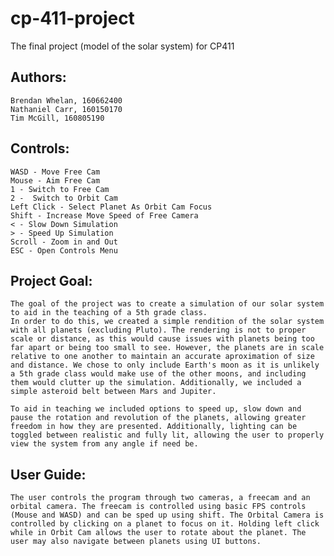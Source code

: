 # cp-411-project
The final project (model of the solar system) for CP411

## Authors:
    Brendan Whelan, 160662400
    Nathaniel Carr, 160150170
    Tim McGill, 160805190

## Controls:
    WASD - Move Free Cam
    Mouse - Aim Free Cam
    1 - Switch to Free Cam
    2 -  Switch to Orbit Cam
    Left Click - Select Planet As Orbit Cam Focus
    Shift - Increase Move Speed of Free Camera
    < - Slow Down Simulation
    > - Speed Up Simulation
    Scroll - Zoom in and Out
    ESC - Open Controls Menu

## Project Goal: 
    The goal of the project was to create a simulation of our solar system to aid in the teaching of a 5th grade class.
    In order to do this, we created a simple rendition of the solar system with all planets (excluding Pluto). The rendering is not to proper scale or distance, as this would cause issues with planets being too far apart or being too small to see. However, the planets are in scale relative to one another to maintain an accurate aproximation of size and distance. We chose to only include Earth's moon as it is unlikely a 5th grade class would make use of the other moons, and including them would clutter up the simulation. Additionally, we included a simple asteroid belt between Mars and Jupiter.

    To aid in teaching we included options to speed up, slow down and pause the rotation and revolution of the planets, allowing greater freedom in how they are presented. Additionally, lighting can be toggled between realistic and fully lit, allowing the user to properly view the system from any angle if need be.

## User Guide:
    The user controls the program through two cameras, a freecam and an orbital camera. The freecam is controlled using basic FPS controls (Mouse and WASD) and can be sped up using shift. The Orbital Camera is controlled by clicking on a planet to focus on it. Holding left click while in Orbit Cam allows the user to rotate about the planet. The user may also navigate between planets using UI buttons.